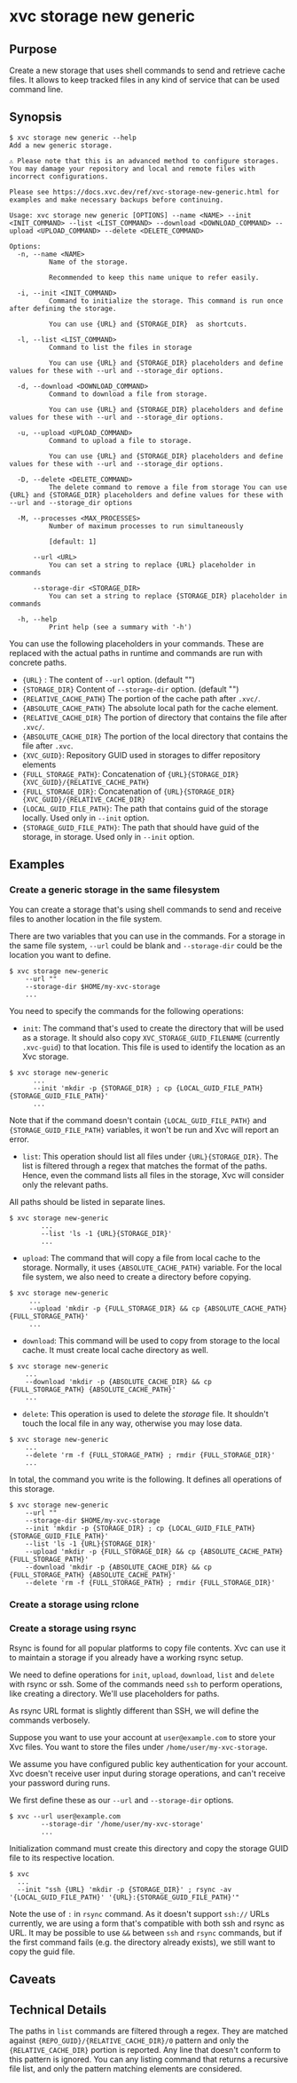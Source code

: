 # xvc storage new generic

## Purpose

Create a new storage that uses shell commands to send and retrieve cache files. 
It allows to keep tracked files in any kind of service that can be used command line.

## Synopsis 

```console
$ xvc storage new generic --help
Add a new generic storage.

⚠️ Please note that this is an advanced method to configure storages. You may damage your repository and local and remote files with incorrect configurations.

Please see https://docs.xvc.dev/ref/xvc-storage-new-generic.html for examples and make necessary backups before continuing.

Usage: xvc storage new generic [OPTIONS] --name <NAME> --init <INIT_COMMAND> --list <LIST_COMMAND> --download <DOWNLOAD_COMMAND> --upload <UPLOAD_COMMAND> --delete <DELETE_COMMAND>

Options:
  -n, --name <NAME>
          Name of the storage.
          
          Recommended to keep this name unique to refer easily.

  -i, --init <INIT_COMMAND>
          Command to initialize the storage. This command is run once after defining the storage.
          
          You can use {URL} and {STORAGE_DIR}  as shortcuts.

  -l, --list <LIST_COMMAND>
          Command to list the files in storage
          
          You can use {URL} and {STORAGE_DIR} placeholders and define values for these with --url and --storage_dir options.

  -d, --download <DOWNLOAD_COMMAND>
          Command to download a file from storage.
          
          You can use {URL} and {STORAGE_DIR} placeholders and define values for these with --url and --storage_dir options.

  -u, --upload <UPLOAD_COMMAND>
          Command to upload a file to storage.
          
          You can use {URL} and {STORAGE_DIR} placeholders and define values for these with --url and --storage_dir options.

  -D, --delete <DELETE_COMMAND>
          The delete command to remove a file from storage You can use {URL} and {STORAGE_DIR} placeholders and define values for these with --url and --storage_dir options

  -M, --processes <MAX_PROCESSES>
          Number of maximum processes to run simultaneously
          
          [default: 1]

      --url <URL>
          You can set a string to replace {URL} placeholder in commands

      --storage-dir <STORAGE_DIR>
          You can set a string to replace {STORAGE_DIR} placeholder in commands

  -h, --help
          Print help (see a summary with '-h')

```

You can use the following placeholders in your commands. 
These are replaced with the actual paths in runtime and commands are run with concrete paths. 

- `{URL}` : The content of `--url` option. (default "")
- `{STORAGE_DIR}` Content of `--storage-dir`  option. (default "")
- `{RELATIVE_CACHE_PATH}` The portion of the cache path after `.xvc/`. 
- `{ABSOLUTE_CACHE_PATH}` The absolute local path for the cache element. 
- `{RELATIVE_CACHE_DIR}` The portion of directory that contains the file after `.xvc/`.
- `{ABSOLUTE_CACHE_DIR}` The portion of the local directory that contains the file after `.xvc`.
- `{XVC_GUID}`: Repository GUID used in storages to differ repository elements
- `{FULL_STORAGE_PATH}`: Concatenation of `{URL}{STORAGE_DIR}{XVC_GUID}/{RELATIVE_CACHE_PATH}` 
- `{FULL_STORAGE_DIR}`: Concatenation of `{URL}{STORAGE_DIR}{XVC_GUID}/{RELATIVE_CACHE_DIR}`
- `{LOCAL_GUID_FILE_PATH}`: The path that contains guid of the storage locally. Used only in `--init` option. 
- `{STORAGE_GUID_FILE_PATH}`: The path that should have guid of the storage, in storage. Used only in `--init` option. 

## Examples

### Create a generic storage in the same filesystem

You can create a storage that's using shell commands to send and receive files to another location in the file system. 

There are two variables that you can use in the commands. 
For a storage in the same file system, `--url` could be blank and `--storage-dir` could be the location you want to define. 

```shell
$ xvc storage new-generic
    --url ""
    --storage-dir $HOME/my-xvc-storage
    ...
```

You need to specify the commands for the following operations: 

- `init`: The command that's used to create the directory that will be used as a storage. 
It should also copy `XVC_STORAGE_GUID_FILENAME` (currently `.xvc-guid`) to that location. 
This file is used to identify the location as an Xvc storage. 

```shell
$ xvc storage new-generic
      ...
      --init 'mkdir -p {STORAGE_DIR} ; cp {LOCAL_GUID_FILE_PATH} {STORAGE_GUID_FILE_PATH}'
      ...
```

Note that if the command doesn't contain `{LOCAL_GUID_FILE_PATH}` and `{STORAGE_GUID_FILE_PATH}` variables, it won't be run and Xvc will report an error.

- `list`: This operation should list all files under `{URL}{STORAGE_DIR}`.
The list is filtered through a regex that matches the format of the paths. 
Hence, even the command lists all files in the storage, Xvc will consider only the relevant paths.

All paths should be listed in separate lines. 

```shell
$ xvc storage new-generic
        ...
        --list 'ls -1 {URL}{STORAGE_DIR}'
        ...
```

- `upload`: The command that will copy a file from local cache to the storage. 
Normally, it uses `{ABSOLUTE_CACHE_PATH}` variable.
For the local file system, we also need to create a directory before copying. 

```shell
$ xvc storage new-generic
     ...
     --upload 'mkdir -p {FULL_STORAGE_DIR} && cp {ABSOLUTE_CACHE_PATH} {FULL_STORAGE_PATH}'
     ...
```

- `download`: This command will be used to copy from storage to the local cache. 
It must create local cache directory as well. 

```shell
$ xvc storage new-generic
    ...
    --download 'mkdir -p {ABSOLUTE_CACHE_DIR} && cp {FULL_STORAGE_PATH} {ABSOLUTE_CACHE_PATH}'
    ...
```

- `delete`: This operation is used to delete the _storage_ file. 
It shouldn't touch the local file in any way, otherwise you may lose data. 

```shell
$ xvc storage new-generic
    ...
    --delete 'rm -f {FULL_STORAGE_PATH} ; rmdir {FULL_STORAGE_DIR}'
    ...
```

In total, the command you write is the following. 
It defines all operations of this storage. 

```shell
$ xvc storage new-generic
    --url ""
    --storage-dir $HOME/my-xvc-storage
    --init 'mkdir -p {STORAGE_DIR} ; cp {LOCAL_GUID_FILE_PATH} {STORAGE_GUID_FILE_PATH}'
    --list 'ls -1 {URL}{STORAGE_DIR}'
    --upload 'mkdir -p {FULL_STORAGE_DIR} && cp {ABSOLUTE_CACHE_PATH} {FULL_STORAGE_PATH}'
    --download 'mkdir -p {ABSOLUTE_CACHE_DIR} && cp {FULL_STORAGE_PATH} {ABSOLUTE_CACHE_PATH}'
    --delete 'rm -f {FULL_STORAGE_PATH} ; rmdir {FULL_STORAGE_DIR}'
```

### Create a storage using rclone

### Create a storage using rsync

Rsync is found for all popular platforms to copy file contents. 
Xvc can use it to maintain a storage if you already have a working rsync setup.

We need to define operations for `init`, `upload`, `download`, `list` and `delete` with rsync or ssh. 
Some of the commands need `ssh` to perform operations, like creating a directory. 
We'll use placeholders for paths. 

As rsync URL format is slightly different than SSH, we will define the commands verbosely. 

Suppose you want to use your account at `user@example.com` to store your Xvc files. 
You want to store the files under `/home/user/my-xvc-storage`. 

We assume you have configured public key authentication for your account. 
Xvc doesn't receive user input during storage operations, and can't receive your password during runs. 

We first define these as our `--url` and `--storage-dir` options. 

```shell
$ xvc --url user@example.com 
        --storage-dir '/home/user/my-xvc-storage'
        ...
```

Initialization command must create this directory and copy the storage GUID file to its respective location. 

```shell
$ xvc 
  ...
  --init "ssh {URL} 'mkdir -p {STORAGE_DIR}' ; rsync -av '{LOCAL_GUID_FILE_PATH}' '{URL}:{STORAGE_GUID_FILE_PATH}'"
```

Note the use of `:` in `rsync` command. 
As it doesn't support `ssh://` URLs currently, we are using a form that's compatible with both ssh and rsync as URL.
It may be possible to use `&&` between `ssh` and `rsync` commands, but if the first command fails (e.g. the directory already exists), we still want to copy the guid file. 


## Caveats

## Technical Details

The paths in `list` commands are filtered through a regex. 
They are matched against `{REPO_GUID}/{RELATIVE_CACHE_DIR}/0` pattern and only the `{RELATIVE_CACHE_DIR}` portion is reported.
Any line that doesn't conform to this pattern is ignored. 
You can any listing command that returns a recursive file list, and only the pattern matching elements are considered.
